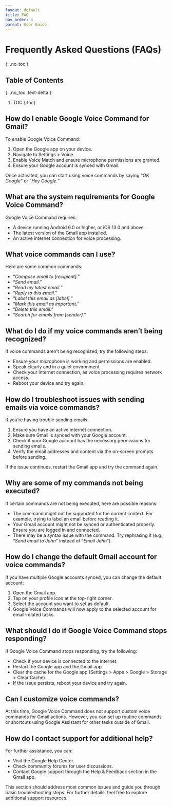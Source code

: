 ```yaml
---
layout: default
title: FAQ
nav_order: 4
parent: User Guide
---
```


# Frequently Asked Questions (FAQs)
{: .no_toc }

## Table of Contents
{: .no_toc .text-delta }

1. TOC
{:toc}

## How do I enable Google Voice Command for Gmail?

To enable Google Voice Command:

1. Open the Google app on your device.
2. Navigate to Settings > Voice.
3. Enable Voice Match and ensure microphone permissions are granted.
4. Ensure your Google account is synced with Gmail.

Once activated, you can start using voice commands by saying “*OK Google*” or “*Hey Google.*”

## What are the system requirements for Google Voice Command?

Google Voice Command requires:

- A device running Android 6.0 or higher, or iOS 13.0 and above.
- The latest version of the Gmail app installed.
- An active internet connection for voice processing.

## What voice commands can I use?

Here are some common commands:

- “*Compose email to [recipient].*”
- “*Send email.*”
- “*Read my latest email.*”
- “*Reply to this email.*”
- “*Label this email as [label].*”
- “*Mark this email as important.*”
- “*Delete this email.*”
- “*Search for emails from [sender].*”

## What do I do if my voice commands aren’t being recognized?

If voice commands aren’t being recognized, try the following steps:

- Ensure your microphone is working and permissions are enabled.
- Speak clearly and in a quiet environment.
- Check your internet connection, as voice processing requires network access.
- Reboot your device and try again.

## How do I troubleshoot issues with sending emails via voice commands?

If you’re having trouble sending emails:

1. Ensure you have an active internet connection.
2. Make sure Gmail is synced with your Google account.
3. Check if your Google account has the necessary permissions for sending emails.
4. Verify the email addresses and content via the on-screen prompts before sending.

If the issue continues, restart the Gmail app and try the command again.

## Why are some of my commands not being executed?

If certain commands are not being executed, here are possible reasons:

- The command might not be supported for the current context. For example, trying to label an email before reading it.
- Your Gmail account might not be synced or authenticated properly. Ensure you are logged in and connected.
- There may be a syntax issue with the command. Try rephrasing it (e.g., “*Send email to John*” instead of “*Email John*”).

## How do I change the default Gmail account for voice commands?

If you have multiple Google accounts synced, you can change the default account:

1. Open the Gmail app.
2. Tap on your profile icon at the top-right corner.
3. Select the account you want to set as default.
4. Google Voice Commands will now apply to the selected account for email-related tasks.

## What should I do if Google Voice Command stops responding?

If Google Voice Command stops responding, try the following:

- Check if your device is connected to the internet.
- Restart the Google app and the Gmail app.
- Clear the cache for the Google app (Settings > Apps > Google > Storage > Clear Cache).
- If the issue persists, reboot your device and try again.

## Can I customize voice commands?

At this time, Google Voice Command does not support custom voice commands for Gmail actions. However, you can set up routine commands or shortcuts using Google Assistant for other tasks outside of Gmail.

## How do I contact support for additional help?

For further assistance, you can:

- Visit the Google Help Center.
- Check community forums for user discussions.
- Contact Google support through the Help & Feedback section in the Gmail app.

This section should address most common issues and guide you through basic troubleshooting steps. For further details, feel free to explore additional support resources.
